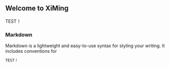 ## Welcome to XiMing

TEST！

### Markdown

Markdown is a lightweight and easy-to-use syntax for styling your writing. It includes conventions for

```markdown
TEST！


